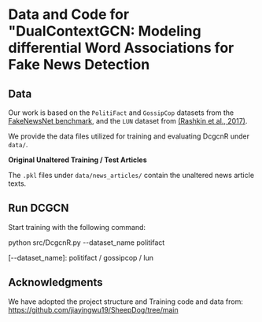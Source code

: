 # Data and Code for "DualContextGCN: Modeling differential Word Associations for Fake News Detection 


## Data
Our work is based on the `PolitiFact` and `GossipCop` datasets from the [FakeNewsNet benchmark](https://github.com/KaiDMML/FakeNewsNet), and the `LUN` dataset from [(Rashkin et al., 2017)](https://aclanthology.org/D17-1317.pdf). 

We provide the data files utilized for training and evaluating DcgcnR under `data/`. 

**Original Unaltered Training / Test Articles**

The `.pkl` files under `data/news_articles/` contain the unaltered news article texts. 



## Run DCGCN
 

Start training with the following command:

python src/DcgcnR.py --dataset_name politifact

[--dataset_name]: politifact / gossipcop / lun

## Acknowledgments

We have adopted the project structure and Training code and data from: https://github.com/jiayingwu19/SheepDog/tree/main
